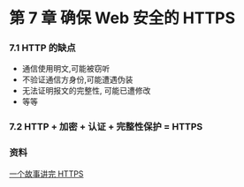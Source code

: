 # 第 7 章 确保 Web 安全的 HTTPS
### 7.1 HTTP 的缺点
- 通信使用明文,可能被窃听
- 不验证通信方身份,可能遭遇伪装
- 无法证明报文的完整性, 可能已遭修改
- 等等
### 7.2 HTTP + 加密 + 认证 + 完整性保护 = HTTPS

### 资料
[一个故事讲完 HTTPS](https://mp.weixin.qq.com/s?__biz=MzAxOTc0NzExNg==&mid=2665513779&idx=1&sn=a1de58690ad4f95111e013254a026ca2)

